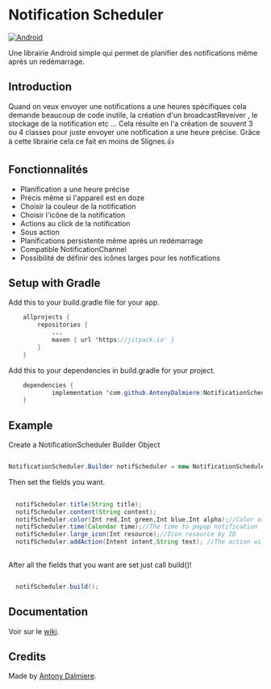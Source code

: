 # Notification Scheduler
[![Android](https://img.shields.io/badge/platform-Android-green)](https://developer.android.com/)


Une librairie Android simple qui permet de planifier des notifications même après un redémarrage. 

## Introduction
Quand on veux envoyer une notifications a une heures spécifiques cela demande beaucoup de code inutile, la création d'un broadcastReveiver , le stockage de la notification etc ... Cela résulte en l'a création de souvent 3 ou 4 classes pour juste envoyer une notification a une heure précise. Grâce à cette librairie cela ce fait en moins de 5lignes.👍
## Fonctionnalités
- Planification a une heure précise 
- Précis même si l'appareil est en doze
- Choisir la couleur de la notification 
- Choisir l'icône de la notification 
- Actions au click de la notification
- Sous action 
- Planifications persistente même après un redémarrage 
- Compatible NotificationChannel
- Possibilité de définir des icônes larges pour les notifications 
## Setup with Gradle
Add this to your build.gradle file for your app.
```java
	allprojects {
		repositories {
			...
			maven { url 'https://jitpack.io' }
		}
	}
```	

Add this to your dependencies in build.gradle for your project.
```java
	dependencies {
	        implementation 'com.github.AntonyDalmiere:NotificationScheduler:master-SNAPSHOT'
	}
```

## Example

Create a NotificationScheduler Builder Object

```java

NotificationScheduler.Builder notifScheduler = new NotificationScheduler.Builder(getApplicationContext());

```

Then set the fields you want.

```java
  
  notifScheduler.title(String title);
  notifScheduler.content(String content);
  notifScheduler.color(Int red,Int green,Int blue,Int alpha);//Color of notification header
  notifScheduler.time(Calendar time);//The time to popup notification
  notifScheduler.large_icon(Int resource);//Icon resource by ID
  notifScheduler.addAction(Intent intent,String text); //The action will call the intent when pressed
  
```

After all the fields that you want are set just call build()!

```java

  notifScheduler.build();

```
## Documentation 
Voir sur le [wiki](URLWiki).
## Credits

Made by [Antony Dalmiere](https://github.com/AntonyDalmiere).
